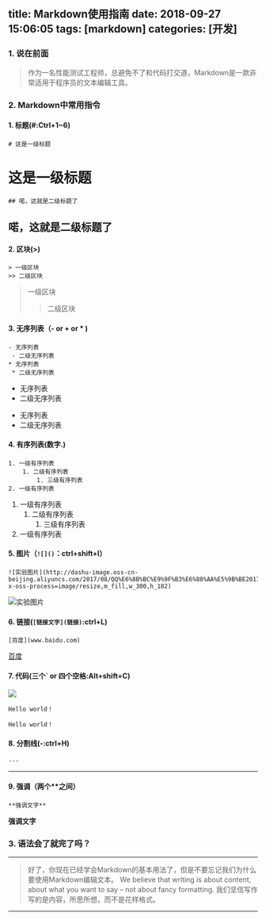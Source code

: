 title: Markdown使用指南
date: 2018-09-27 15:06:05
tags: [markdown]
categories: [开发]
---
### 1. 说在前面
>作为一名性能测试工程师，总避免不了和代码打交道，Markdown是一款非常适用于程序员的文本编辑工具。


<!--more-->

### 2. Markdown中常用指令

#### 1. 标题(#:Ctrl+1~6)
    # 这是一级标题
# 这是一级标题
    ## 喏，这就是二级标题了
## 喏，这就是二级标题了

####  2. 区块(>)
	> 一级区块
	>> 二级区块
> 一级区块
>> 二级区块

#### 3. 无序列表（- or + or * )
	- 无序列表
	 - 二级无序列表
	* 无序列表
	 * 二级无序列表

- 无序列表
 - 二级无序列表
* 无序列表
 * 二级无序列表
 
#### 4. 有序列表(数字.)
```
1. 一级有序列表
    1. 二级有序列表
        1. 三级有序列表
2. 一级有序列表
```
1. 一级有序列表
    1. 二级有序列表
        1. 三级有序列表
2. 一级有序列表

#### 5. 图片（```![]()```：ctrl+shift+I）
```
![实验图片](http://dashu-image.oss-cn-beijing.aliyuncs.com/2017/08/QQ%E6%8B%BC%E9%9F%B3%E6%88%AA%E5%9B%BE20170806230745.png?x-oss-process=image/resize,m_fill,w_300,h_182)
```
![实验图片](http://upload-images.jianshu.io/upload_images/2572206-a35006d7a4dc0c8d.png?imageMogr2/auto-orient/strip%7CimageView2/2/w/1240)


#### 6. 链接(`[链接文字](链接)`:ctrl+L)
```
[百度](www.baidu.com)
```
[百度](www.baidu.com)

#### 7. 代码(三个` or 四个空格:Alt+shift+C)
![](http://upload-images.jianshu.io/upload_images/2572206-3be955d1d9292304.png?imageMogr2/auto-orient/strip%7CimageView2/2/w/1240)


```
Hello world！
```

    Hello world！

#### 8. 分割线(-:ctrl+H)
```
---
```
---

#### 9. 强调（两个**之间）
```
**强调文字**
```
**强调文字**

### 3. 语法会了就完了吗？

---

> 好了，你现在已经学会Markdown的基本用法了，但是不要忘记我们为什么要使用Markdown编辑文本。
> We believe that writing is about content, about what you want to say – not about fancy formatting. 
我们坚信写作写的是内容，所思所想，而不是花样格式。

----









